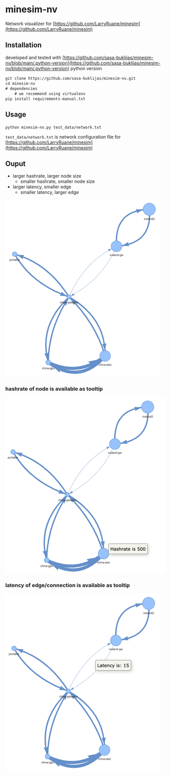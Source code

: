 # minesim-nv
Network visualizer for [https://github.com/LarryRuane/minesim](https://github.com/LarryRuane/minesim)

## Installation

developed and tested with [https://github.com/sasa-buklijas/minesim-nv/blob/main/.python-version](https://github.com/sasa-buklijas/minesim-nv/blob/main/.python-version) python version

```
git clone https://github.com/sasa-buklijas/minesim-nv.git
cd minesim-nv
# dependencies 
	# we recommend using virtualenv
pip install requirements-manual.txt

```

## Usage
`python minesim-nv.py test_data/network.txt`

`test_data/network.txt` is network configuration file for [https://github.com/LarryRuane/minesim](https://github.com/LarryRuane/minesim)

## Ouput

- larger hashrate, larger node size
	- smaller hashrate, smaller node size
- larger latency, smaller edge
	- smaller latency, larger edge

![output!](README_images/output.png "output")

### hashrate of node is available as tooltip

![example!](README_images/output_hashrate.png "example")

### latency of edge/connection is available as tooltip

![example!](README_images/output_latency.png "example")